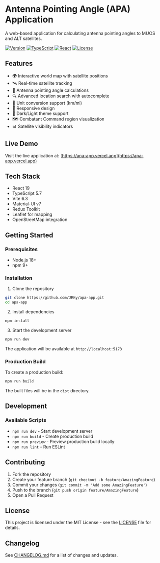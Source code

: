 # Antenna Pointing Angle (APA) Application

A web-based application for calculating antenna pointing angles to MUOS and ALT satellites.

[![Version](https://img.shields.io/badge/version-3.0-blue.svg)](https://github.com/JRKy/apa-app)
[![TypeScript](https://img.shields.io/badge/TypeScript-5.7-blue.svg)](https://www.typescriptlang.org/)
[![React](https://img.shields.io/badge/React-19.0-blue.svg)](https://reactjs.org/)
[![License](https://img.shields.io/badge/license-MIT-green.svg)](https://github.com/JRKy/apa-app/blob/main/LICENSE)

## Features

- 🌍 Interactive world map with satellite positions
- 🛰️ Real-time satellite tracking
- 📡 Antenna pointing angle calculations
- 🔍 Advanced location search with autocomplete
- 🔄 Unit conversion support (km/mi)
- 📱 Responsive design
- 🌙 Dark/Light theme support
- 🗺️ Combatant Command region visualization
- 📊 Satellite visibility indicators

## Live Demo

Visit the live application at: [https://apa-app.vercel.app](https://apa-app.vercel.app)

## Tech Stack

- React 19
- TypeScript 5.7
- Vite 6.3
- Material-UI v7
- Redux Toolkit
- Leaflet for mapping
- OpenStreetMap integration

## Getting Started

### Prerequisites

- Node.js 18+ 
- npm 9+

### Installation

1. Clone the repository
```bash
git clone https://github.com/JRKy/apa-app.git
cd apa-app
```

2. Install dependencies
```bash
npm install
```

3. Start the development server
```bash
npm run dev
```

The application will be available at `http://localhost:5173`

### Production Build

To create a production build:

```bash
npm run build
```

The built files will be in the `dist` directory.

## Development

### Available Scripts

- `npm run dev` - Start development server
- `npm run build` - Create production build
- `npm run preview` - Preview production build locally
- `npm run lint` - Run ESLint

## Contributing

1. Fork the repository
2. Create your feature branch (`git checkout -b feature/AmazingFeature`)
3. Commit your changes (`git commit -m 'Add some AmazingFeature'`)
4. Push to the branch (`git push origin feature/AmazingFeature`)
5. Open a Pull Request

## License

This project is licensed under the MIT License - see the [LICENSE](https://github.com/JRKy/apa-app/blob/main/LICENSE) file for details.

## Changelog

See [CHANGELOG.md](https://github.com/JRKy/apa-app/blob/main/CHANGELOG.md) for a list of changes and updates.
